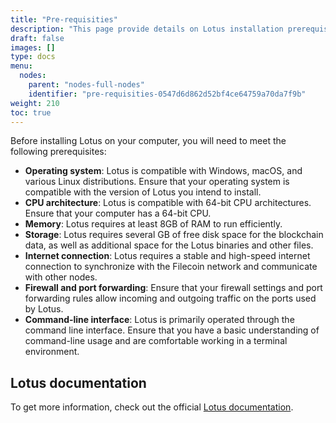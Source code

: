 ```yaml
---
title: "Pre-requisities"
description: "This page provide details on Lotus installation prerequisites and supported platforms."
draft: false
images: []
type: docs
menu:
  nodes:
    parent: "nodes-full-nodes"
    identifier: "pre-requisities-0547d6d862d52bf4ce64759a70da7f9b"
weight: 210
toc: true
---
```


Before installing Lotus on your computer, you will need to meet the following prerequisites:

- **Operating system**: Lotus is compatible with Windows, macOS, and various Linux distributions. Ensure that your operating system is compatible with the version of Lotus you intend to install.
- **CPU architecture**: Lotus is compatible with 64-bit CPU architectures. Ensure that your computer has a 64-bit CPU.
- **Memory**: Lotus requires at least 8GB of RAM to run efficiently.
- **Storage**: Lotus requires several GB of free disk space for the blockchain data, as well as additional space for the Lotus binaries and other files.
- **Internet connection**: Lotus requires a stable and high-speed internet connection to synchronize with the Filecoin network and communicate with other nodes.
- **Firewall and port forwarding**: Ensure that your firewall settings and port forwarding rules allow incoming and outgoing traffic on the ports used by Lotus.
- **Command-line interface**: Lotus is primarily operated through the command line interface. Ensure that you have a basic understanding of command-line usage and are comfortable working in a terminal environment.

## Lotus documentation

To get more information, check out the official [Lotus documentation](https://lotus.filecoin.io/lotus/install/prerequisites/).
